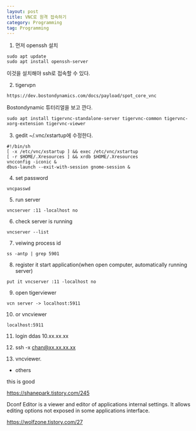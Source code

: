 ```yaml
---
layout: post
title: VNC로 원격 접속하기
category: Programming
tag: Programming
---
```


1. 먼저 openssh 설치

```
sudo apt update
sudo apt install openssh-server
```

이것을 설치해야 ssh로 접속할 수 있다.

2. tigervpn

```
https://dev.bostondynamics.com/docs/payload/spot_core_vnc
```

Bostondynamic 튜터리얼을 보고 깐다.

```
sudo apt install tigervnc-standalone-server tigervnc-common tigervnc-xorg-extension tigervnc-viewer
```

3. gedit  ~/.vnc/xstartup에 수정한다.

```
#!/bin/sh
[ -x /etc/vnc/xstartup ] && exec /etc/vnc/xstartup
[ -r $HOME/.Xresources ] && xrdb $HOME/.Xresources
vncconfig -iconic &
dbus-launch --exit-with-session gnome-session &
```

4. set password

```
vncpasswd
```

5. run server

```
vncserver :11 -localhost no
```

6. check server is running

```
vncserver --list
```

7. veiwing process id

```
ss -antp | grep 5901
```

8. register it start application(when open computer, automatically running server)

```
put it vncserver :11 -localhost no
```

9. open tigerviewer

```
vcn server -> localhost:5911
```

10. or vncviewer

```
localhost:5911
```

11. login ddas 10.xx.xx.xx

12. ssh -x chan@xx.xx.xx.xx

13. vncviewer.


- others

this is good

https://shanepark.tistory.com/245

Dconf Editor is a viewer and editor of applications internal settings. It allows editing options not exposed in some applications interface.

https://wolfzone.tistory.com/27
